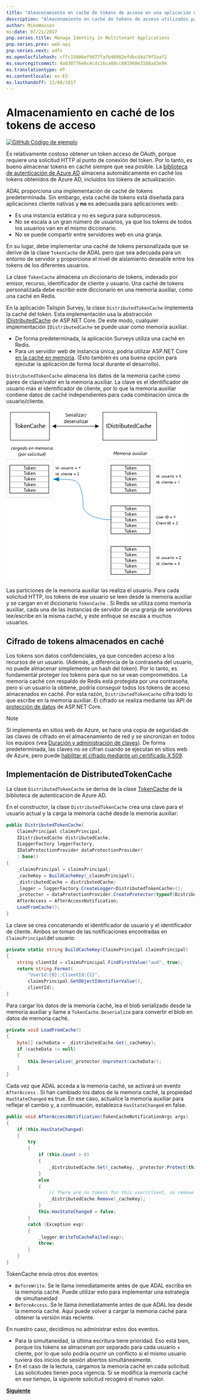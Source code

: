 ```yaml
---
title: "Almacenamiento en caché de tokens de acceso en una aplicación multiinquilino"
description: "Almacenamiento en caché de tokens de acceso utilizados para invocar una API web de back-end"
author: MikeWasson
ms:date: 07/21/2017
pnp.series.title: Manage Identity in Multitenant Applications
pnp.series.prev: web-api
pnp.series.next: adfs
ms.openlocfilehash: cffc15686ef9d77fafb40982efdbcd4a79f5aaf2
ms.sourcegitcommit: 8ab30776e0c4cdc16ca0dcc881960e3108ad3e94
ms.translationtype: HT
ms.contentlocale: es-ES
ms.lasthandoff: 12/08/2017
---
```

# <a name="cache-access-tokens"></a>Almacenamiento en caché de los tokens de acceso

[![GitHub](../_images/github.png) Código de ejemplo][sample application]

Es relativamente costoso obtener un token acceso de OAuth, porque requiere una solicitud HTTP al punto de conexión del token. Por lo tanto, es bueno almacenar tokens en caché siempre que sea posible. La [biblioteca de autenticación de Azure AD][ADAL] almacena automáticamente en caché los tokens obtenidos de Azure AD, incluidos los tokens de actualización.

ADAL proporciona una implementación de caché de tokens predeterminada. Sin embargo, esta caché de tokens está diseñada para aplicaciones cliente nativas y **no** es adecuada para aplicaciones web:

* Es una instancia estática y no es segura para subprocesos.
* No se escala a un gran número de usuarios, ya que los tokens de todos los usuarios van en el mismo diccionario.
* No se puede compartir entre servidores web en una granja.

En su lugar, debe implementar una caché de tokens personalizada que se derive de la clase `TokenCache` de ADAL pero que sea adecuada para un entorno de servidor y proporcione el nivel de aislamiento deseable entre los tokens de los diferentes usuarios.

La clase `TokenCache` almacena un diccionario de tokens, indexado por emisor, recurso, identificador de cliente y usuario. Una caché de tokens personalizada debe escribir este diccionario en una memoria auxiliar, como una caché en Redis.

En la aplicación Tailspin Survey, la clase `DistributedTokenCache` implementa la caché del token. Esta implementación usa la abstracción [IDistributedCache][distributed-cache] de ASP.NET Core. De este modo, cualquier implementación `IDistributedCache` se puede usar como memoria auxiliar.

* De forma predeterminada, la aplicación Surveys utiliza una caché en Redis.
* Para un servidor web de instancia única, podría utilizar ASP.NET Core [en la caché en memoria][in-memory-cache]. (Esto también es una buena opción para ejecutar la aplicación de forma local durante el desarrollo).

`DistributedTokenCache` almacena los datos de la memoria caché como pares de clave/valor en la memoria auxiliar. La clave es el identificador de usuario más el identificador de cliente, por lo que la memoria auxiliar contiene datos de caché independientes para cada combinación única de usuario/cliente.

![Memoria caché de tokens](./images/token-cache.png)

Las particiones de la memoria auxiliar las realiza el usuario. Para cada solicitud HTTP, los tokens de ese usuario se leen desde la memoria auxiliar y se cargan en el diccionario `TokenCache` . Si Redis se utiliza como memoria auxiliar, cada una de las instancias de servidor de una granja de servidores lee/escribe en la misma caché, y este enfoque se escala a muchos usuarios.

## <a name="encrypting-cached-tokens"></a>Cifrado de tokens almacenados en caché
Los tokens son datos confidenciales, ya que conceden acceso a los recursos de un usuario. (Además, a diferencia de la contraseña del usuario, no puede almacenar simplemente un hash del token). Por lo tanto, es fundamental proteger los tokens para que no se vean comprometidos. La memoria caché con respaldo de Redis está protegida por una contraseña, pero si un usuario la obtiene, podría conseguir todos los tokens de acceso almacenados en caché. Por esta razón, `DistributedTokenCache` cifra todo lo que escribe en la memoria auxiliar. El cifrado se realiza mediante las API de [protección de datos][data-protection] de ASP.NET Core.

> [!NOTE]
> Si implementa en sitios web de Azure, se hace una copia de seguridad de las claves de cifrado en el almacenamiento de red y se sincronizan en todos los equipos (vea [Duración y administración de claves][key-management]). De forma predeterminada, las claves no se cifran cuando se ejecutan en sitios web de Azure, pero puede [habilitar el cifrado mediante un certificado X.509][x509-cert-encryption].
> 
> 

## <a name="distributedtokencache-implementation"></a>Implementación de DistributedTokenCache
La clase `DistributedTokenCache` se deriva de la clase [TokenCache][tokencache-class] de la biblioteca de autenticación de Azure AD.

En el constructor, la clase `DistributedTokenCache` crea una clave para el usuario actual y la carga la memoria caché desde la memoria auxiliar:

```csharp
public DistributedTokenCache(
    ClaimsPrincipal claimsPrincipal,
    IDistributedCache distributedCache,
    ILoggerFactory loggerFactory,
    IDataProtectionProvider dataProtectionProvider)
    : base()
{
    _claimsPrincipal = claimsPrincipal;
    _cacheKey = BuildCacheKey(_claimsPrincipal);
    _distributedCache = distributedCache;
    _logger = loggerFactory.CreateLogger<DistributedTokenCache>();
    _protector = dataProtectionProvider.CreateProtector(typeof(DistributedTokenCache).FullName);
    AfterAccess = AfterAccessNotification;
    LoadFromCache();
}
```

La clave se crea concatenando el identificador de usuario y el identificador de cliente. Ambos se toman de las notificaciones encontradas en `ClaimsPrincipal`del usuario:

```csharp
private static string BuildCacheKey(ClaimsPrincipal claimsPrincipal)
{
    string clientId = claimsPrincipal.FindFirstValue("aud", true);
    return string.Format(
        "UserId:{0}::ClientId:{1}",
        claimsPrincipal.GetObjectIdentifierValue(),
        clientId);
}
```

Para cargar los datos de la memoria caché, lea el blob serializado desde la memoria auxiliar y llame a `TokenCache.Deserialize` para convertir el blob en datos de memoria caché.

```csharp
private void LoadFromCache()
{
    byte[] cacheData = _distributedCache.Get(_cacheKey);
    if (cacheData != null)
    {
        this.Deserialize(_protector.Unprotect(cacheData));
    }
}
```

Cada vez que ADAL acceda a la memoria caché, se activará un evento `AfterAccess` . Si han cambiado los datos de la memoria caché, la propiedad `HasStateChanged` es true. En ese caso, actualice la memoria auxiliar para reflejar el cambio y, a continuación, establezca `HasStateChanged` en false.

```csharp
public void AfterAccessNotification(TokenCacheNotificationArgs args)
{
    if (this.HasStateChanged)
    {
        try
        {
            if (this.Count > 0)
            {
                _distributedCache.Set(_cacheKey, _protector.Protect(this.Serialize()));
            }
            else
            {
                // There are no tokens for this user/client, so remove the item from the cache.
                _distributedCache.Remove(_cacheKey);
            }
            this.HasStateChanged = false;
        }
        catch (Exception exp)
        {
            _logger.WriteToCacheFailed(exp);
            throw;
        }
    }
}
```

TokenCache envía otros dos eventos:

* `BeforeWrite`. Se le llama inmediatamente antes de que ADAL escriba en la memoria caché. Puede utilizar esto para implementar una estrategia de simultaneidad
* `BeforeAccess`. Se le llama inmediatamente antes de que ADAL lea desde la memoria caché. Aquí puede volver a cargar la memoria caché para obtener la versión más reciente.

En nuestro caso, decidimos no administrar estos dos eventos.

* Para la simultaneidad, la última escritura tiene prioridad. Eso está bien, porque los tokens se almacenan por separado para cada usuario + cliente, por lo que solo podría ocurrir un conflicto si el mismo usuario tuviera dos inicios de sesión abiertos simultáneamente.
* En el caso de la lectura, cargamos la memoria caché en cada solicitud. Las solicitudes tienen poca vigencia. Si se modifica la memoria caché en ese tiempo, la siguiente solicitud recogerá el nuevo valor.

[**Siguiente**][client-assertion]

<!-- links -->
[ADAL]: https://msdn.microsoft.com/library/azure/jj573266.aspx
[client-assertion]: ./client-assertion.md
[data-protection]: /aspnet/core/security/data-protection/
[distributed-cache]: /aspnet/core/performance/caching/distributed
[key-management]: /aspnet/core/security/data-protection/configuration/default-settings
[in-memory-cache]: /aspnet/core/performance/caching/memory
[tokencache-class]: https://msdn.microsoft.com/library/azure/microsoft.identitymodel.clients.activedirectory.tokencache.aspx
[x509-cert-encryption]: /aspnet/core/security/data-protection/implementation/key-encryption-at-rest#x509-certificate
[sample application]: https://github.com/mspnp/multitenant-saas-guidance
